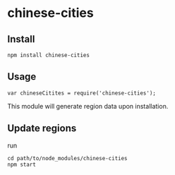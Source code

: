 chinese-cities
==============

## Install
`npm install chinese-cities`  

## Usage
`var chineseCitites = require('chinese-cities');`  

This module will generate region data upon installation.  

## Update regions
run 
```
cd path/to/node_modules/chinese-cities
npm start
```
